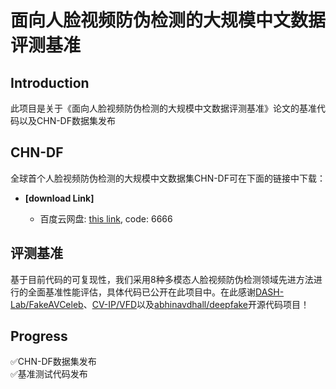 # 面向人脸视频防伪检测的大规模中文数据评测基准
## Introduction
此项目是关于《面向人脸视频防伪检测的大规模中文数据评测基准》论文的基准代码以及CHN-DF数据集发布
## CHN-DF
全球首个人脸视频防伪检测的大规模中文数据集CHN-DF可在下面的链接中下载：
   - **[download Link]**
     
     - 百度云网盘: [this link](https://pan.baidu.com/s/1DqKtDQBw20dd9Ry1gzkTXg), code: 6666
## 评测基准
基于目前代码的可复现性，我们采用8种多模态人脸视频防伪检测领域先进方法进行的全面基准性能评估，具体代码已公开在此项目中。在此感谢[DASH-Lab/FakeAVCeleb](https://github.com/DASH-Lab/FakeAVCeleb)、[CV-IP/VFD](https://github.com/CV-IP/VFD)以及[abhinavdhall/deepfake](https://github.com/abhinavdhall/deepfake)开源代码项目！
## Progress

<div>✅CHN-DF数据集发布</div>
<div>✅基准测试代码发布</div>

